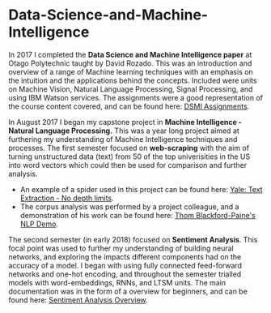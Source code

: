 # Data-Science-and-Machine-Intelligence

In 2017 I completed the **Data Science and Machine Intelligence paper** at Otago Polytechnic taught by David Rozado. This was an introduction and overview of a range of Machine learning techniques with an emphasis on the intuition and the applications behind the concepts. Included were units on Machine Vision, Natural Language Processing, Signal Processing, and using IBM Watson services. The assignments were a good representation of the course content covered, and can be found here: [DSMI Assignments](https://github.com/StephGarland/Data-Science-and-Machine-Intelligence/tree/master/DSMI-Paper-Otago-Polytechnic).

In August 2017 I began my capstone project in **Machine Intelligence - Natural Language Processing.** This was a year long project aimed at furthering my understanding of Machine Intelligence techniques and processes. 
The first semester focused on **web-scraping** with the aim of turning unstructured data (text) from 50 of the top univerisities in the US into word vectors which could then be used for comparison and further analysis. 
- An example of a spider used in this project can be found here: [Yale: Text Extraction - No depth limits](https://github.com/StephGarland/Data-Science-and-Machine-Intelligence/tree/master/Data-Extraction). 
- The corpus analysis was performed by a project colleague, and a demonstration of his work can be found here: [Thom Blackford-Paine's NLP Demo](http://nlp.op-bit.nz/).

The second semester (in early 2018) focused on **Sentiment Analysis**. This focal point was used to further my understanding of building neural networks, and exploring the impacts different components had on the accuracy of a model. I began with using fully connected feed-forward networks and one-hot encoding, and throughout the semester trialled models with word-embeddings, RNNs, and LTSM units. The main documentation was in the form of a overview for beginners, and can be found here: [Sentiment Analysis Overview](https://github.com/StephGarland/Data-Science-and-Machine-Intelligence/blob/master/Sentiment-Analysis/Sentiment%20Analysis%20Overview%20-%202018%2C%20Semester%201.ipynb).
